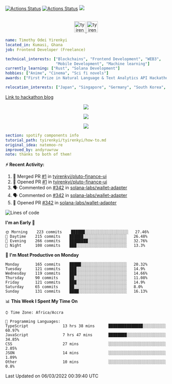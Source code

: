[![Actions Status](https://github.com/tyirenkyi/tyirenkyi/workflows/wakatime-stats/badge.svg)](https://github.com/tyirenkyi/tyirenkyi/actions)
[![Actions Status](https://github.com/tyirenkyi/tyirenkyi/workflows/update-gh-activity/badge.svg)](https://github.com/tyirenkyi/tyirenkyi/actions)
![](https://visitor-badge.glitch.me/badge?page_id=tyirenkyi.tyirenkyi)

<p align="center">
<br/>
<a href="https://twitter.com/toyirenkyi">
  <img alt="tyirenkyi | Twitter" width="35px" src="https://drive.google.com/uc?export=view&id=1CwWfGcNmTNzSI-XmaLk0gvbHVaD5xkwx" />
</a>
<a href="https://open.spotify.com/user/6jyx0hj1911n2xd4rm3vwm8j9?si=f0e62187bc474bdf">
  <img alt="tyirenkyi's Spotify" width="35px" src="https://drive.google.com/uc?export=view&id=1mLM5RCv8vHD1eZBYJphW69eo6OVlK-Ti" />
</a>
</p>

```yaml
name: Timothy Odei Yirenkyi
located_in: Kumasi, Ghana
job: Frontend Developer (Freelance)

technical_interests: ["Blockchains", "Frontend Development", "WEB3", 
                      "Mobile Development", "Machine learning"]
currently_learning: ["Rust", "Solana Development"]
hobbies: ["Anime", "Cinema", "Sci fi novels"]
awards: ["First Prize in Natural Language & Text Analytics API Hackathon"]

relocation_interests: ["Japan", "Singapore", "Germany", "South Korea", "UK"]
```

<a href="https://www.expert.ai/blog/the-story-behind-hackathon-winning-peer-reviewers-app">Link to hackathon blog</a>

<p align="center">
  <img alig src="https://github-profile-trophy.vercel.app/?username=tyirenkyi&column=6&rank=SSS,SS,S,AAA,AA,A,B,C" />
</p>


<p align="center">
  <a href="https://tyirenkyi.vercel.app/api/now-playing?open">
    <!-- Music bars move to the beat and are colored based on the track's happiness, danceability and energy! -->
    <img src="https://tyirenkyi.vercel.app/api/now-playing">
  </a>
</p>

<p align="center">
  <img src="https://tyirenkyi.vercel.app/api/top-played">
</p>
 
```yaml
section: spotify components info
tutorial_path: tyirenkyi/tyirenkyi/how-to.md
original_idea: natemoo-re
improved_by: andyruwruw
note: thanks to both of them!
```


**:zap: Recent Activity:**

<!--START_SECTION:activity-->
1. 🎉 Merged PR [#1](https://github.com/tyirenkyi/pluto-finance-ui/pull/1) in [tyirenkyi/pluto-finance-ui](https://github.com/tyirenkyi/pluto-finance-ui)
2. 💪 Opened PR [#1](https://github.com/tyirenkyi/pluto-finance-ui/pull/1) in [tyirenkyi/pluto-finance-ui](https://github.com/tyirenkyi/pluto-finance-ui)
3. 🗣 Commented on [#342](https://github.com/solana-labs/wallet-adapter/issues/342) in [solana-labs/wallet-adapter](https://github.com/solana-labs/wallet-adapter)
4. 🗣 Commented on [#342](https://github.com/solana-labs/wallet-adapter/issues/342) in [solana-labs/wallet-adapter](https://github.com/solana-labs/wallet-adapter)
5. 💪 Opened PR [#342](https://github.com/solana-labs/wallet-adapter/pull/342) in [solana-labs/wallet-adapter](https://github.com/solana-labs/wallet-adapter)
<!--END_SECTION:activity-->

<!--START_SECTION:waka-->
![Lines of code](https://img.shields.io/badge/From%20Hello%20World%20I%27ve%20Written-5%20Million%20lines%20of%20code-blue)

**I'm an Early 🐤** 

```text
🌞 Morning    223 commits    ██████░░░░░░░░░░░░░░░░░░░   27.46% 
🌆 Daytime    215 commits    ██████░░░░░░░░░░░░░░░░░░░   26.48% 
🌃 Evening    266 commits    ████████░░░░░░░░░░░░░░░░░   32.76% 
🌙 Night      108 commits    ███░░░░░░░░░░░░░░░░░░░░░░   13.3%

```
📅 **I'm Most Productive on Monday** 

```text
Monday       165 commits    █████░░░░░░░░░░░░░░░░░░░░   20.32% 
Tuesday      121 commits    ███░░░░░░░░░░░░░░░░░░░░░░   14.9% 
Wednesday    119 commits    ███░░░░░░░░░░░░░░░░░░░░░░   14.66% 
Thursday     90 commits     ██░░░░░░░░░░░░░░░░░░░░░░░   11.08% 
Friday       121 commits    ███░░░░░░░░░░░░░░░░░░░░░░   14.9% 
Saturday     65 commits     ██░░░░░░░░░░░░░░░░░░░░░░░   8.0% 
Sunday       131 commits    ████░░░░░░░░░░░░░░░░░░░░░   16.13%

```


📊 **This Week I Spent My Time On** 

```text
⌚︎ Time Zone: Africa/Accra

💬 Programming Languages: 
TypeScript               13 hrs 38 mins      ███████████████░░░░░░░░░░   60.97% 
JavaScript               7 hrs 47 mins       ████████░░░░░░░░░░░░░░░░░   34.85% 
CSS                      27 mins             ░░░░░░░░░░░░░░░░░░░░░░░░░   2.05% 
JSON                     14 mins             ░░░░░░░░░░░░░░░░░░░░░░░░░   1.09% 
Other                    10 mins             ░░░░░░░░░░░░░░░░░░░░░░░░░   0.8%

```


 Last Updated on 06/03/2022 00:39:40 UTC
<!--END_SECTION:waka-->

